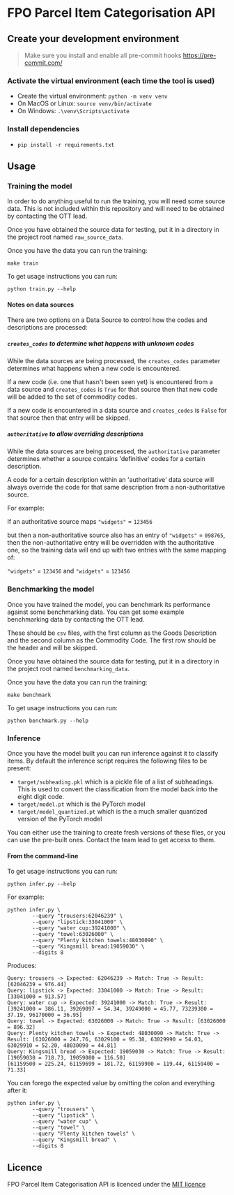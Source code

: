# FPO Parcel Item Categorisation API

## Create your development environment

> Make sure you install and enable all pre-commit hooks https://pre-commit.com/

### Activate the virtual environment (each time the tool is used)

- Create the virtual environment: `python -m venv venv`
- On MacOS or Linux: `source venv/bin/activate`
- On Windows: `.\venv\Scripts\activate`

### Install dependencies

- `pip install -r requirements.txt`

## Usage

### Training the model

In order to do anything useful to run the training, you will need some source
data. This is not included within this repository and will need to be obtained
by contacting the OTT lead.

Once you have obtained the source data for testing, put it in a directory in the
project root named `raw_source_data`.

Once you have the data you can run the training:

```
make train
```

To get usage instructions you can run:

```
python train.py --help
```

#### Notes on data sources

There are two options on a Data Source to control how the codes and descriptions are processed:

##### `creates_codes` to determine what happens with unknown codes

While the data sources are being processed, the `creates_codes` parameter determines what happens when a new code is encountered.

If a new code (i.e. one that hasn't been seen yet) is encountered from a data source and `creates_codes` is `True` for that source then that new code will be added to the set of commodity codes.

If a new code is encountered in a data source and `creates_codes` is `False` for that source then that entry will be skipped.

##### `authoritative` to allow overriding descriptions

While the data sources are being processed, the `authoritative` parameter determines whether a source contains 'definitive' codes for a certain description.

A code for a certain description within an 'authoritative' data source will always override the code for that same description from a non-authoritative source.

For example:

If an authoritative source maps `"widgets"` = `123456`

but then a non-authoritative source also has an entry of `"widgets"` = `098765`, then the non-authoritative entry will be overridden with the authoritative one, so the training data will end up with two entries with the same mapping of:

`"widgets"` = `123456` and `"widgets"` = `123456`

### Benchmarking the model

Once you have trained the model, you can benchmark its performance against some
benchmarking data. You can get some example benchmarking data by contacting the
OTT lead.

These should be `csv` files, with the first column as the Goods Description and
the second column as the Commodity Code. The first row should be the header and will be skipped.

Once you have obtained the source data for testing, put it in a directory in the
project root named `benchmarking_data`.

Once you have the data you can run the training:

```
make benchmark
```

To get usage instructions you can run:

```
python benchmark.py --help
```

### Inference

Once you have the model built you can run inference against it to classify
items. By default the inference script requires the following files to be
present:

- `target/subheading.pkl` which is a pickle file of a list of subheadings. This
  is used to convert the classification from the model back into the eight digit
  code.
- `target/model.pt` which is the PyTorch model
- `target/model_quantized.pt` which is the a much smaller quantized version of the PyTorch model

You can either use the training to create fresh versions of these files, or you
can use the pre-built ones. Contact the team lead to get access to them.

#### From the command-line

To get usage instructions you can run:

```
python infer.py --help
```

For example:

```
python infer.py \
        --query "trousers:62046239" \
        --query "lipstick:33041000" \
        --query "water cup:39241000" \
        --query "towel:63026000" \
        --query "Plenty kitchen towels:48030090" \
        --query "Kingsmill bread:19059030" \
        --digits 8
```

Produces:

```
Query: trousers -> Expected: 62046239 -> Match: True -> Result: [62046239 = 976.44]
Query: lipstick -> Expected: 33041000 -> Match: True -> Result: [33041000 = 913.57]
Query: water cup -> Expected: 39241000 -> Match: True -> Result: [39241000 = 386.11, 39269097 = 54.34, 39249000 = 45.77, 73239300 = 37.19, 96170000 = 36.95]
Query: towel -> Expected: 63026000 -> Match: True -> Result: [63026000 = 896.32]
Query: Plenty kitchen towels -> Expected: 48030090 -> Match: True -> Result: [63026000 = 247.76, 63029100 = 95.38, 63029990 = 54.03, 63029910 = 52.20, 48030090 = 44.81]
Query: Kingsmill bread -> Expected: 19059030 -> Match: True -> Result: [19059030 = 718.73, 19059080 = 116.50]
[61159500 = 225.24, 61159699 = 181.72, 61159900 = 119.44, 61159400 = 71.33]
```

You can forego the expected value by omitting the colon and everything after it:

```
python infer.py \
        --query "trousers" \
        --query "lipstick" \
        --query "water cup" \
        --query "towel" \
        --query "Plenty kitchen towels" \
        --query "Kingsmill bread" \
        --digits 8
```

## Licence

FPO Parcel Item Categorisation API is licenced under the [MIT licence](LICENCE.txt)
